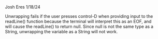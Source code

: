 Josh Eres
1/18/24

Unwrapping fails if the user presses control-D when providing input to the readLine() function because the terminal will interpret this as an EOF, and will cause the readLine() to return null. Since null is not the same type as a String, unwrapping the variable as a String will not work. 